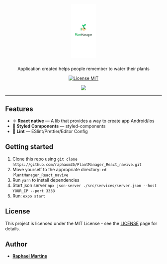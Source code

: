 <h1 align="center">
  <img src="https://github.com/raphaom35/PlantManager_React_navive/blob/main/assets/splash.png" width=80 alt="Moveit">
<br>
</h1>

<p align="center">
Application created helps people remember to water their plants
</p>

<p align="center">
  <a href="https://opensource.org/licenses/MIT">
    <img src="https://img.shields.io/badge/License-MIT-blue.svg" alt="License MIT">
  </a>
</p>

<div align="center">
<img src="/plant.gif" width="550" />

</div>

<hr />

## Features

- ⚛️ **React native** — A lib that provides a way to create app Android/ios
- 💅 **Styled Components** — styled-components
- 💖 **Lint** — ESlint/Prettier/Editor Config

## Getting started

1. Clone this repo using `git clone https://github.com/raphaom35/PlantManager_React_navive.git`
2. Move yourself to the appropriate directory: `cd PlantManager_React_navive`<br />
3. Run `yarn` to install dependencies<br />
4. Start json server `npx json-server ./src/services/server.json --host YOUR_IP --port 3333`
5. Run: `expo start`

## License

This project is licensed under the MIT License - see the [LICENSE](https://opensource.org/licenses/MIT) page for details.

## Author

- [**Raphael Martins**](https://www.linkedin.com/in/raphaelmartinsdev)
